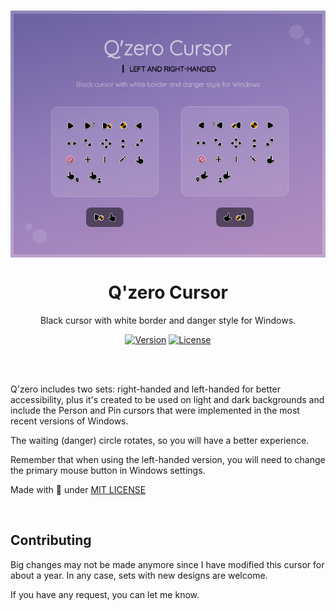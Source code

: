 </br>
<p align="center"><a href="#"><img src="set/Preview.png" align="center" alt="Drop Icons"/></a></p>
<h1 align="center">Q'zero Cursor</h1>
<p align="center">Black cursor with white border and danger style for Windows.</p>

<p align="center">
<a href="#"><img alt="Version" src="https://img.shields.io/badge/Version-1.0-8c79b7?style=flat-square&labelColor=343B45"/></a>
<a href="LICENSE"><img alt="License" src="https://img.shields.io/github/license/genesistoxical/drop-icons?color=8c79b7&label=License&style=flat-square&labelColor=343B45"/></a>
</p>
</br>

</br>

Q'zero includes two sets: right-handed and left-handed for better accessibility, plus it's created to be used on light and dark backgrounds and include the Person and Pin cursors that were implemented in the most recent versions of Windows.

The waiting (danger) circle rotates, so you will have a better experience.

Remember that when using the left-handed version, you will need to change the primary mouse button in Windows settings.

Made with 🤍 under [MIT LICENSE](LICENSE)
</br>

</br>

## Contributing
<p>Big changes may not be made anymore since I have modified this cursor for about a year. In any case, sets with new designs are welcome.</p>
<p>If you have any request, you can let me know.</p>

